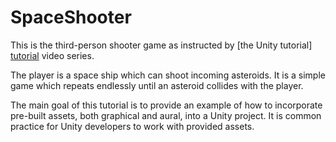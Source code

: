 # SpaceShooter
This is the third-person shooter game as instructed by [the Unity tutorial]
[tutorial] video series.

The player is a space ship which can shoot incoming asteroids. It is a simple
game which repeats endlessly until an asteroid collides with the player.

The main goal of this tutorial is to provide an example of how to incorporate
pre-built assets, both graphical and aural, into a Unity project. It is common
practice for Unity developers to work with provided assets.

[tutorial]: https://unity3d.com/learn/tutorials/projects/space-shooter-tutorial
